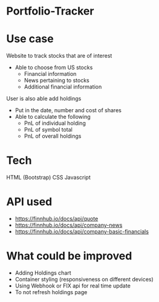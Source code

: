 # Portfolio-Tracker

# Use case 
Website to track stocks that are of interest
- Able to choose from US stocks 
  - Financial information 
  - News pertaining to stocks 
  - Additional financial information 

User is also able add holdings 
- Put in the date, number and cost of shares 
- Able to calculate the following
  - PnL of individual holding 
  - PnL of symbol total 
  - PnL of overall holdings 


# Tech 
HTML (Bootstrap) 
CSS 
Javascript 

# API used 
- https://finnhub.io/docs/api/quote
- https://finnhub.io/docs/api/company-news
- https://finnhub.io/docs/api/company-basic-financials


# What could be improved 
- Adding Holdings chart 
- Container styling (responsiveness on different devices) 
- Using Webhook or FIX api for real time update 
- To not refresh holdings page 
